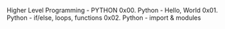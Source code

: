Higher Level Programming - PYTHON
0x00. Python - Hello, World
0x01. Python - if/else, loops, functions
0x02. Python - import & modules
